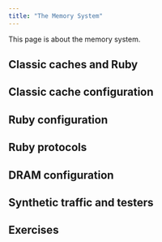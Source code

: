 ```yaml
---
title: "The Memory System"
---
```


This page is about the memory system.

## Classic caches and Ruby

## Classic cache configuration

## Ruby configuration

## Ruby protocols

## DRAM configuration

## Synthetic traffic and testers

## Exercises
